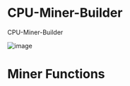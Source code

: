 # CPU-Miner-Builder
CPU-Miner-Builder

![image](https://user-images.githubusercontent.com/52369870/164040451-0ac3e59a-0962-43b3-8673-88e7f742e983.png)

# Miner Functions
